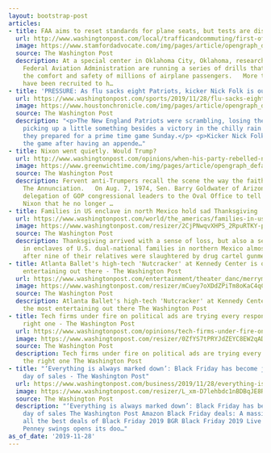 ```yaml
---
layout: bootstrap-post
articles:
- title: FAA aims to reset standards for plane seats, but tests are disputed...
  url: http://www.washingtonpost.com/local/trafficandcommuting/first-of-their-kind-tests-are-aimed-at-setting-new-standards-for-airplane-seats/2019/11/28/55bcdd3a-0ae4-11ea-97ac-a7ccc8dd1ebc_story.html
  image: https://www.stamfordadvocate.com/img/pages/article/opengraph_default.jpg
  source: The Washington Post
  description: At a special center in Oklahoma City, Oklahoma, researchers from the
    Federal Aviation Administration are running a series of drills that could affect
    the comfort and safety of millions of airplane passengers.   More than 700 residents
    have been recruited to h…
- title: 'PRESSURE: As flu sacks eight Patriots, kicker Nick Folk is out after appendectomy...'
  url: https://www.washingtonpost.com/sports/2019/11/28/flu-sacks-eight-patriots-ahead-prime-time-game-against-texans/
  image: https://www.houstonchronicle.com/img/pages/article/opengraph_default.jpg
  source: The Washington Post
  description: "<p>The New England Patriots were scrambling, losing their kicker and
    picking up a little something besides a victory in the chilly rain last week as
    they prepared for a prime time game Sunday.</p> <p>Kicker Nick Folk will miss
    the game after having an appende…"
- title: Nixon went quietly. Would Trump?
  url: http://www.washingtonpost.com/opinions/when-his-party-rebelled-nixon-went-quietly-trump-likely-wont/2019/11/27/d9c4278e-0632-11ea-8292-c46ee8cb3dce_story.html
  image: https://www.greenwichtime.com/img/pages/article/opengraph_default.jpg
  source: The Washington Post
  description: Fervent anti-Trumpers recall the scene the way the faithful venerate
    The Annunciation.   On Aug. 7, 1974, Sen. Barry Goldwater of Arizona led a small
    delegation of GOP congressional leaders to the Oval Office to tell President Richard
    Nixon that he no longer …
- title: Families in US enclave in north Mexico hold sad Thanksgiving
  url: https://www.washingtonpost.com/world/the_americas/families-in-us-enclave-in-north-mexico-hold-sad-thanksgiving/2019/11/28/594a9906-1228-11ea-924c-b34d09bbc948_story.html
  image: https://www.washingtonpost.com/resizer/2CjPNwqvXHPS_2RpuRTKY-p3eVo=/1484x0/www.washingtonpost.com/pb/resources/img/twp-social-share.png
  source: The Washington Post
  description: Thanksgiving arrived with a sense of loss, but also a sense of solidarity,
    in enclaves of U.S. dual-national families in northern Mexico almost four weeks
    after nine of their relatives were slaughtered by drug cartel gunmen
- title: Atlanta Ballet's high-tech 'Nutcracker' at Kennedy Center is one of the most
    entertaining out there - The Washington Post
  url: https://www.washingtonpost.com/entertainment/theater_danc/merrymaking-and-whimsy-elevate-atlanta-ballets-high-tech-nutcracker-at-the-kennedy-center/2019/11/28/4d8eb14a-11f3-11ea-a533-90a7becf7713_story.html
  image: https://www.washingtonpost.com/resizer/mCuey7oXDdZPiTm8oKaC4qC6mIo=/1440x0/smart/arc-anglerfish-washpost-prod-washpost.s3.amazonaws.com/public/WJ5OHPQQNMI6VHGXUG7MXSBPLY.jpg
  source: The Washington Post
  description: Atlanta Ballet's high-tech 'Nutcracker' at Kennedy Center is one of
    the most entertaining out there The Washington Post
- title: Tech firms under fire on political ads are trying every response but the
    right one - The Washington Post
  url: https://www.washingtonpost.com/opinions/tech-firms-under-fire-on-political-ads-are-trying-every-response-but-the-right-one/2019/11/28/f8e27d9c-0190-11ea-8501-2a7123a38c58_story.html
  image: https://www.washingtonpost.com/resizer/0ZfYS7tPRYJdZEYC8EW2qADA7-8=/1440x0/smart/arc-anglerfish-washpost-prod-washpost.s3.amazonaws.com/public/AVDWUCQRKEI6VHGXUG7MXSBPLY.jpg
  source: The Washington Post
  description: Tech firms under fire on political ads are trying every response but
    the right one The Washington Post
- title: "‘Everything is always marked down’: Black Friday has become just another
    day of sales - The Washington Post"
  url: https://www.washingtonpost.com/business/2019/11/28/everything-is-always-marked-down-black-friday-has-become-just-another-day-sales/
  image: https://www.washingtonpost.com/resizer/L_xm-D7lehbdc1nBDBqJE8Rj7C0=/1440x0/smart/arc-anglerfish-washpost-prod-washpost.s3.amazonaws.com/public/32Z6ZXQSEYI6VESMWNGQTO6JJA.jpg
  source: The Washington Post
  description: "‘Everything is always marked down’: Black Friday has become just another
    day of sales The Washington Post Amazon Black Friday deals: A massive list of
    all the best deals of Black Friday 2019 BGR Black Friday 2019 Live Updates: J.C.
    Penney swings opens its doo…"
as_of_date: '2019-11-28'
---
```


